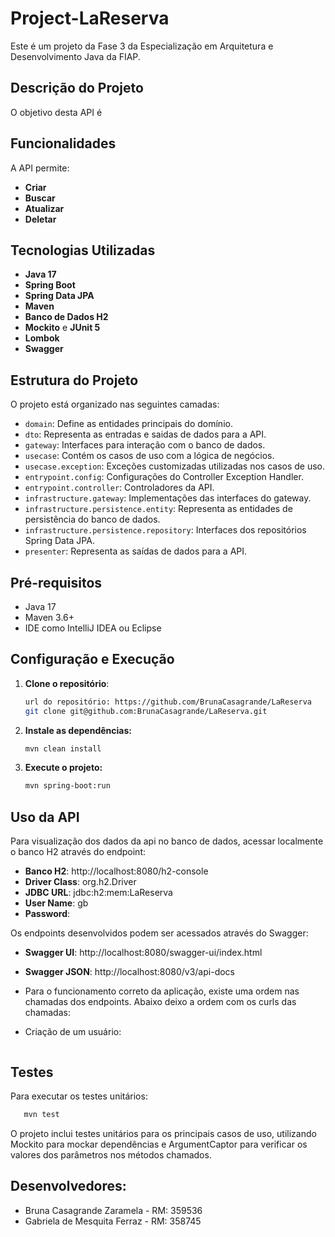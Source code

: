 # Project-LaReserva
Este é um projeto da Fase 3 da Especialização em Arquitetura e Desenvolvimento Java da FIAP. 

## Descrição do Projeto
O objetivo desta API é 

## Funcionalidades
A API permite:
- **Criar**  
- **Buscar**  
- **Atualizar**  
- **Deletar** 

## Tecnologias Utilizadas
- **Java 17**
- **Spring Boot**
- **Spring Data JPA**
- **Maven**
- **Banco de Dados H2**
- **Mockito** e **JUnit 5**
- **Lombok**
- **Swagger**

## Estrutura do Projeto
O projeto está organizado nas seguintes camadas:
- `domain`: Define as entidades principais do domínio.
- `dto`: Representa as entradas e saidas de dados para a API.
- `gateway`: Interfaces para interação com o banco de dados.
- `usecase`: Contém os casos de uso com a lógica de negócios.
- `usecase.exception`: Exceções customizadas utilizadas nos casos de uso.
- `entrypoint.config`: Configurações do Controller Exception Handler.
- `entrypoint.controller`: Controladores da API.
- `infrastructure.gateway`: Implementações das interfaces do gateway.
- `infrastructure.persistence.entity`: Representa as entidades de persistência do banco de dados.
- `infrastructure.persistence.repository`: Interfaces dos repositórios Spring Data JPA.
- `presenter`: Representa as saídas de dados para a API.

## Pré-requisitos
- Java 17
- Maven 3.6+
- IDE como IntelliJ IDEA ou Eclipse

## Configuração e Execução
1. **Clone o repositório**:
   ```bash
   url do repositório: https://github.com/BrunaCasagrande/LaReserva
   git clone git@github.com:BrunaCasagrande/LaReserva.git
   ```

2. **Instale as dependências:**
   ```bash
   mvn clean install
   ```

3. **Execute o projeto:**
   ```bash
   mvn spring-boot:run
   ```

## Uso da API
Para visualização dos dados da api no banco de dados, acessar localmente o banco H2 através do endpoint:
- **Banco H2**: http://localhost:8080/h2-console
- **Driver Class**: org.h2.Driver
- **JDBC URL**: jdbc:h2:mem:LaReserva
- **User Name**: gb
- **Password**:

Os endpoints desenvolvidos podem ser acessados através do Swagger:
- **Swagger UI**: http://localhost:8080/swagger-ui/index.html
- **Swagger JSON**: http://localhost:8080/v3/api-docs

- Para o funcionamento correto da aplicação, existe uma ordem nas chamadas dos endpoints. Abaixo deixo a ordem com os curls das chamadas:
- Criação de um usuário:
```json

```

## Testes
Para executar os testes unitários:
```bash
   mvn test
```
O projeto inclui testes unitários para os principais casos de uso, utilizando Mockito
para mockar dependências e ArgumentCaptor para verificar os valores dos parâmetros nos
métodos chamados.

## Desenvolvedores:
- Bruna Casagrande Zaramela - RM: 359536
- Gabriela de Mesquita Ferraz - RM: 358745